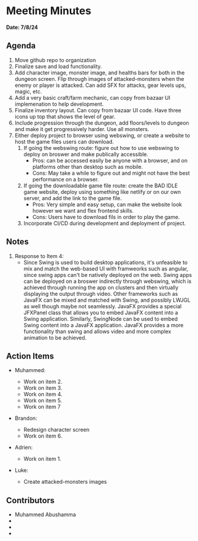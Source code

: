 # Meeting Minutes
**Date: 7/8/24**

## Agenda
1. Move github repo to organization
2. Finalize save and load functionality.
3. Add character image, monster image, and healths bars for both in the dungeon screen. Flip through images of attacked-monsters when the enemy or player is attacked. Can add SFX for attacks, gear levels ups, magic, etc. 
4. Add a very basic craft/farm mechanic, can copy from bazaar UI implemenation to help development.
5. Finalize inventory layout. Can copy from bazaar UI code. Have three icons up top that shows the level of gear. 
6. Include progression through the dungeon, add floors/levels to dungeon and make it get progressively harder. Use all monsters. 
7. Either deploy project to browser using webswing, or create a website to host the game files users can download.
   1. If going the webswing route: figure out how to use webswing to deploy on broswer and make publically accessible.
      * Pros: can be accessed easily be anyone with a browser, and on platforms other than desktop such as mobile.
      * Cons: May take a while to figure out and might not have the best performance on a browser. 
   3. If going the downloadable game file route: create the BAD IDLE game website, deploy using something like netlify or on our own server, and add the link to the game file.
      * Pros: Very simple and easy setup, can make the website look however we want and flex frontend skills.
      * Cons: Users have to download fils in order to play the game.
   5. Incorporate CI/CD during development and deployment of project.

## Notes
1. Response to Item 4:
   * Since Swing is used to build desktop applications, it's unfeasible to mix and match the web-based UI with framweorks such as angular, since swing apps can't be natively deployed on the web. Swing apps can be deployed on a broswer indirectly through webswing, which is achieved through running the app on clusters and then virtually displaying the output through video. Other frameworks such as JavaFX can be mixed and matched with Swing, and possibly LWJGL as well though maybe not seamlessly. JavaFX provides a special JFXPanel class that allows you to embed JavaFX content into a Swing application. Similarly, SwingNode can be used to embed Swing content into a JavaFX application. JavaFX provides a more functionality than swing and allows video and more complex animation to be achieved. 

## Action Items
* Muhammed:
    * Work on item 2.
    * Work on item 3.
    * Work on item 4.
    * Work on item 5.
    * Work on item 7
 
* Brandon:
    * Redesign character screen 
    * Work on item 6.
 
* Adrien:
    * Work on item 1.
 
* Luke:
   * Create attacked-monsters images 

## Contributors
* Muhammed Abushamma
*
*
*
